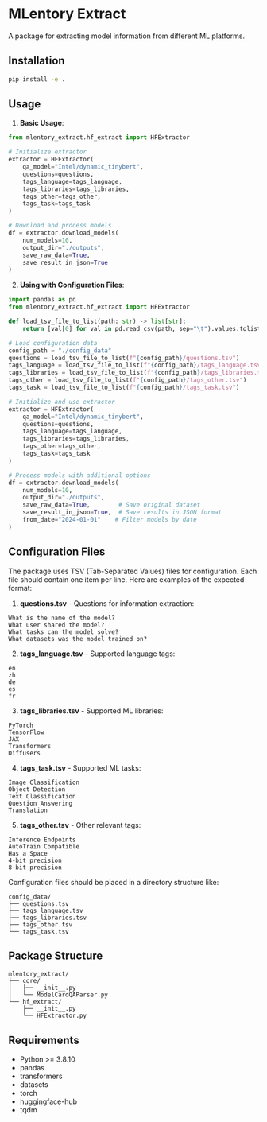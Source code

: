 # MLentory Extract

A package for extracting model information from different ML platforms.

## Installation

```bash
pip install -e .
```

## Usage

1. **Basic Usage**:

```python
from mlentory_extract.hf_extract import HFExtractor

# Initialize extractor
extractor = HFExtractor(
    qa_model="Intel/dynamic_tinybert",
    questions=questions,
    tags_language=tags_language,
    tags_libraries=tags_libraries,
    tags_other=tags_other,
    tags_task=tags_task
)

# Download and process models
df = extractor.download_models(
    num_models=10,
    output_dir="./outputs",
    save_raw_data=True,
    save_result_in_json=True
)
```

2. **Using with Configuration Files**:

```python
import pandas as pd
from mlentory_extract.hf_extract import HFExtractor

def load_tsv_file_to_list(path: str) -> list[str]:
    return [val[0] for val in pd.read_csv(path, sep="\t").values.tolist()]

# Load configuration data
config_path = "./config_data"
questions = load_tsv_file_to_list(f"{config_path}/questions.tsv")
tags_language = load_tsv_file_to_list(f"{config_path}/tags_language.tsv")
tags_libraries = load_tsv_file_to_list(f"{config_path}/tags_libraries.tsv")
tags_other = load_tsv_file_to_list(f"{config_path}/tags_other.tsv")
tags_task = load_tsv_file_to_list(f"{config_path}/tags_task.tsv")

# Initialize and use extractor
extractor = HFExtractor(
    qa_model="Intel/dynamic_tinybert",
    questions=questions,
    tags_language=tags_language,
    tags_libraries=tags_libraries,
    tags_other=tags_other,
    tags_task=tags_task
)

# Process models with additional options
df = extractor.download_models(
    num_models=10,
    output_dir="./outputs",
    save_raw_data=True,        # Save original dataset
    save_result_in_json=True,  # Save results in JSON format
    from_date="2024-01-01"    # Filter models by date
)
```

## Configuration Files

The package uses TSV (Tab-Separated Values) files for configuration. Each file should contain one item per line. Here are examples of the expected format:

1. **questions.tsv** - Questions for information extraction:
```tsv
What is the name of the model?
What user shared the model?
What tasks can the model solve?
What datasets was the model trained on?
```

2. **tags_language.tsv** - Supported language tags:
```tsv
en
zh
de
es
fr
```

3. **tags_libraries.tsv** - Supported ML libraries:
```tsv
PyTorch
TensorFlow
JAX
Transformers
Diffusers
```

4. **tags_task.tsv** - Supported ML tasks:
```tsv
Image Classification
Object Detection
Text Classification
Question Answering
Translation
```

5. **tags_other.tsv** - Other relevant tags:
```tsv
Inference Endpoints
AutoTrain Compatible
Has a Space
4-bit precision
8-bit precision
```

Configuration files should be placed in a directory structure like:
```
config_data/
├── questions.tsv
├── tags_language.tsv
├── tags_libraries.tsv
├── tags_other.tsv
└── tags_task.tsv
```

## Package Structure

```
mlentory_extract/
├── core/
│   ├── __init__.py
│   └── ModelCardQAParser.py
└── hf_extract/
    ├── __init__.py
    └── HFExtractor.py
```

## Requirements

- Python >= 3.8.10
- pandas
- transformers
- datasets
- torch
- huggingface-hub
- tqdm


